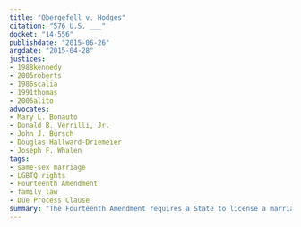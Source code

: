 ```yaml
---
title: "Obergefell v. Hodges"
citation: "576 U.S. ___"
docket: "14-556"
publishdate: "2015-06-26"
argdate: "2015-04-28"
justices:
- 1988kennedy
- 2005roberts
- 1986scalia
- 1991thomas
- 2006alito
advocates:
- Mary L. Bonauto
- Donald B. Verrilli, Jr.
- John J. Bursch
- Douglas Hallward-Driemeier
- Joseph F. Whalen
tags:
- same-sex marriage
- LGBTQ rights
- Fourteenth Amendment
- family law
- Due Process Clause
summary: "The Fourteenth Amendment requires a State to license a marriage between two people of the same sex and to recognize a marriage between two people of the same sex when their marriage was lawfully licensed and performed out-of-State."
---
```


